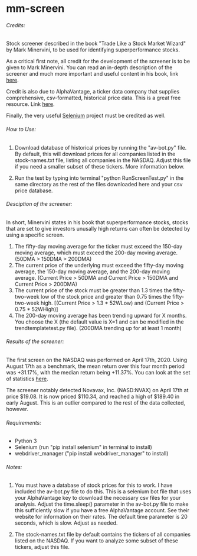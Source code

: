 
# mm-screen

###### Credits:

Stock screener described in the book "Trade Like a Stock Market Wizard" by Mark Minervini, to be used for identifying superperformance stocks.


As a critical first note, all credit for the development of the screener is to be given to Mark Minervini. You can read an in-depth description of the screener and much more important and useful content in his book, link [here](https://www.amazon.com/Trade-Like-Stock-Market-Wizard/dp/0071807225).

Credit is also due to AlphaVantage, a ticker data company that supplies comprehensive, csv-formatted, historical price data. This is a great free resource. Link [here](https://www.alphavantage.co/).

Finally, the very useful [Selenium](https://www.selenium.dev/) project must be credited as well. 


###### How to Use:

1. Download database of historical prices by running the "av-bot.py" file. By default, this will download prices for all companies listed in the stock-names.txt file, listing all companies in the NASDAQ. Adjust this file if you need a smaller subset of these tickers. More information below.

2. Run the test by typing into terminal "python RunScreenTest.py" in the same directory as the rest of the files downloaded here and your csv price database.


###### Desciption of the screener:

In short, Minervini states in his book that superperformance stocks, stocks that are set to give investors unusally high returns can often be detected by using a specific screen. 

  1. The fifty-day moving average for the ticker must exceed the 150-day moving average, which must exceed the 200-day moving average. (50DMA > 150DMA > 200DMA)
  2. The current price of the underlying must exceed the fifty-day moving average, the 150-day moving average, and the 200-day moving average. (Current Price > 50DMA and Current Price > 150DMA and Current Price > 200DMA)
  3. The current price of the stock must be greater than 1.3 times the fifty-two-week low of the stock price and greater than 0.75 times the fifty-two-week high. [(Current Price > 1.3 * 52WLow) and (Current Price > 0.75 * 52WHigh)]
  4. The 200-day moving average has been trending upward for X months. You choose the X (the default value is X=1 and can be modified in the trendtemplatetest.py file). 
      (200DMA trending up for at least 1 month)
      
###### Results of the screener:

The first screen on the NASDAQ was performed on April 17th, 2020. Using August 17th as a benchmark, the mean return over this four month period was +31.17%, with the median return being +11.37%. You can look at the set of statistics [here](https://docs.google.com/spreadsheets/d/1mOPHz0ZabGM4zJR8wvpwYPKiMeYRhPp08gP21WA47GA/edit?usp=sharing).

The screener notably detected Novavax, Inc. (NASD:NVAX) on April 17th at price $19.08. It is now priced $110.34, and reached a high of $189.40 in early August. This is an outlier compared to the rest of the data collected, however.

###### Requirements:

- Python 3
- Selenium (run "pip install selenium" in terminal to install)
- webdriver_manager ("pip install webdriver_manager" to install)



###### Notes:

  1. You must have a database of stock prices for this to work. I have included the av-bot.py file to do this. This is a selenium bot file that uses your AlphaVantage key to download the necessary csv files for your analysis. Adjust the time.sleep() parameter in the av-bot.py file to make this sufficiently slow if you have a free AlphaVantage account. See their website for information on their rates. The default time parameter is 20 seconds, which is slow. Adjust as needed.
  
  2. The stock-names.txt file by default contains the tickers of all companies listed on the NASDAQ. If you want to analyze some subset of these tickers, adjust this file.
  
 
